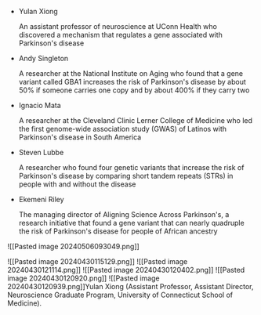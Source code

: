 
- Yulan Xiong
    
    An assistant professor of neuroscience at UConn Health who discovered a mechanism that regulates a gene associated with Parkinson's disease
    
- Andy Singleton
    
    A researcher at the National Institute on Aging who found that a gene variant called GBA1 increases the risk of Parkinson's disease by about 50% if someone carries one copy and by about 400% if they carry two
    
- Ignacio Mata
    
    A researcher at the Cleveland Clinic Lerner College of Medicine who led the first genome-wide association study (GWAS) of Latinos with Parkinson's disease in South America
    
- Steven Lubbe
    
    A researcher who found four genetic variants that increase the risk of Parkinson's disease by comparing short tandem repeats (STRs) in people with and without the disease
    
- Ekemeni Riley
    
    The managing director of Aligning Science Across Parkinson's, a research initiative that found a gene variant that can nearly quadruple the risk of Parkinson's disease for people of African ancestry

![[Pasted image 20240506093049.png]]

![[Pasted image 20240430115129.png]]
![[Pasted image 20240430121114.png]]
![[Pasted image 20240430120402.png]]
![[Pasted image 20240430120920.png]]
![[Pasted image 20240430120939.png]]Yulan Xiong (Assistant Professor, Assistant Director, Neuroscience Graduate Program, University of Connecticut School of Medicine).

